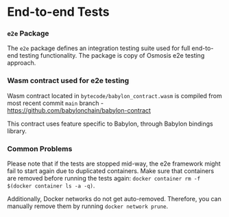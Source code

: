 # End-to-end Tests

### `e2e` Package

The `e2e` package defines an integration testing suite used for full
end-to-end testing functionality. The package is copy of Osmosis e2e testing
approach.


### Wasm contract used for e2e testing

Wasm contract located in `bytecode/babylon_contract.wasm` is compiled from most recent commit `main` branch - https://github.com/babylonchain/babylon-contract

This contract uses feature specific to Babylon, through Babylon bindings library.

### Common Problems

Please note that if the tests are stopped mid-way, the e2e framework might fail to start again due to duplicated containers. Make sure that
containers are removed before running the tests again: `docker container rm -f $(docker container ls -a -q)`.

Additionally, Docker networks do not get auto-removed. Therefore, you can manually remove them by running `docker network prune`.
